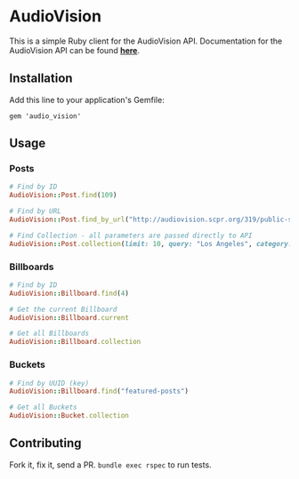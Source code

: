 # AudioVision

This is a simple Ruby client for the AudioVision API.
Documentation for the AudioVision API can be found
[**here**](https://github.com/SCPR/api-docs/tree/master/AudioVision/v1).


## Installation

Add this line to your application's Gemfile:

    gem 'audio_vision'


## Usage

### Posts
```ruby
# Find by ID
AudioVision::Post.find(109)

# Find by URL
AudioVision::Post.find_by_url("http://audiovision.scpr.org/319/public-square-thankful-for")

# Find Collection - all parameters are passed directly to API
AudioVision::Post.collection(limit: 10, query: "Los Angeles", category: "video")
```

### Billboards
```ruby
# Find by ID
AudioVision::Billboard.find(4)

# Get the current Billboard
AudioVision::Billboard.current

# Get all Billboards
AudioVision::Billboard.collection
```

### Buckets
```ruby
# Find by UUID (key)
AudioVision::Billboard.find("featured-posts")

# Get all Buckets
AudioVision::Bucket.collection
```


## Contributing
Fork it, fix it, send a PR. `bundle exec rspec` to run tests.
